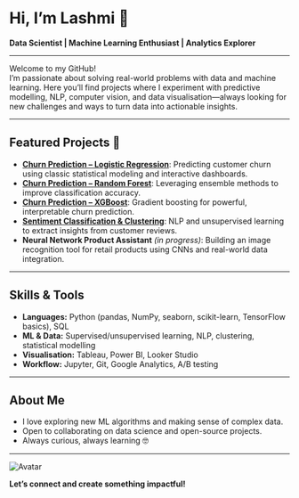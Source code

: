 
# Hi, I’m Lashmi 👋

**Data Scientist | Machine Learning Enthusiast | Analytics Explorer**

---

Welcome to my GitHub!  
I’m passionate about solving real-world problems with data and machine learning. Here you’ll find projects where I experiment with predictive modelling, NLP, computer vision, and data visualisation—always looking for new challenges and ways to turn data into actionable insights.

---

## Featured Projects 🚀 

- [**Churn Prediction – Logistic Regression**](https://github.com/lashm4/churn-prediction-logreg): Predicting customer churn using classic statistical modeling and interactive dashboards.
- [**Churn Prediction – Random Forest**](https://github.com/lashm4/churn-prediction-random-forest-classifier): Leveraging ensemble methods to improve classification accuracy.
- [**Churn Prediction – XGBoost**](https://github.com/lashm4/churn-prediction-XGBoost): Gradient boosting for powerful, interpretable churn prediction.
- [**Sentiment Classification & Clustering**](https://github.com/lashm4/SentimentClassification-Clustering): NLP and unsupervised learning to extract insights from customer reviews.
- **Neural Network Product Assistant** *(in progress)*: Building an image recognition tool for retail products using CNNs and real-world data integration.

---

## Skills & Tools

- **Languages:** Python (pandas, NumPy, seaborn, scikit-learn, TensorFlow basics), SQL
- **ML & Data:** Supervised/unsupervised learning, NLP, clustering, statistical modelling
- **Visualisation:** Tableau, Power BI, Looker Studio
- **Workflow:** Jupyter, Git, Google Analytics, A/B testing

---

## About Me

- I love exploring new ML algorithms and making sense of complex data.
- Open to collaborating on data science and open-source projects.
- Always curious, always learning 🤓

---

![Avatar](https://avatars.githubusercontent.com/u/583231?v=4)

**Let’s connect and create something impactful!**

